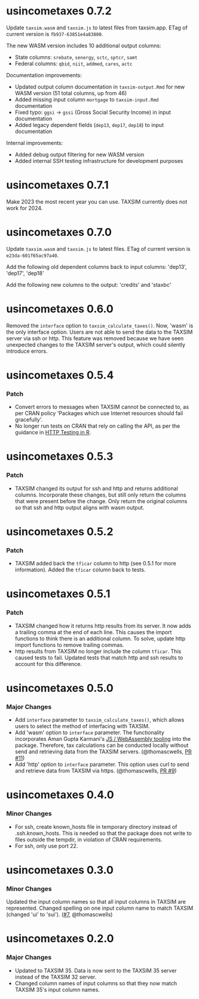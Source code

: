 # usincometaxes 0.7.2

Update `taxsim.wasm` and `taxsim.js` to latest files from taxsim.app. ETag of current version is `fb937-63851e4a83800`.

The new WASM version includes 10 additional output columns:
- State columns: `srebate`, `senergy`, `sctc`, `sptcr`, `samt`
- Federal columns: `qbid`, `niit`, `addmed`, `cares`, `actc`

Documentation improvements:
- Updated output column documentation in `taxsim-output.Rmd` for new WASM version (51 total columns, up from 46)
- Added missing input column `mortgage` to `taxsim-input.Rmd` documentation
- Fixed typo: `ggsi` → `gssi` (Gross Social Security Income) in input documentation
- Added legacy dependent fields (`dep13`, `dep17`, `dep18`) to input documentation

Internal improvements:
- Added debug output filtering for new WASM version
- Added internal SSH testing infrastructure for development purposes

# usincometaxes 0.7.1

Make 2023 the most recent year you can use. TAXSIM currently does not work for 2024.

# usincometaxes 0.7.0

Update `taxsim.wasm` and `taxsim.js` to latest files. ETag of current version is `e23da-601f65ac97a40`.

Add the following old dependent columns back to input columns: 'dep13', 'dep17', 'dep18'

Add the following new columns to the output: 'credits' and 'staxbc'

# usincometaxes 0.6.0

Removed the `interface` option to `taxsim_calculate_taxes()`. Now, 'wasm' is the only interface option. Users are not able to send the data to the TAXSIM server via ssh or http. This feature was removed because we have seen unexpected changes to the TAXSIM server's output, which could silently introduce errors.

# usincometaxes 0.5.4

### Patch

- Convert errors to messages when TAXSIM cannot be connected to, as per CRAN policy 'Packages which use Internet resources should fail gracefully'.
- No longer run tests on CRAN that rely on calling the API, as per the guidance in [HTTP Testing in R](https://books.ropensci.org/http-testing/graceful.html).

# usincometaxes 0.5.3

### Patch

- TAXSIM changed its output for ssh and http and returns additional columns. Incorporate these changes,
but still only return the columns that were present before the change. Only return the original columns
so that ssh and http output aligns with wasm output.

# usincometaxes 0.5.2

### Patch

- TAXSIM added back the `tficar` column to http (see 0.5.1 for more information). Added the `tficar` column back to tests. 

# usincometaxes 0.5.1

### Patch

- TAXSIM changed how it returns http results from its server. It now adds a trailing comma at the end of each line. This causes the import functions to think there is an additional column. To solve, update http import functions to remove trailing commas.
- http results from TAXSIM no longer include the column `tficar`. This caused tests to fail. Updated tests that match http and ssh results to account for this difference.

# usincometaxes 0.5.0

### Major Changes

- Add `interface` parameter to `taxsim_calculate_taxes()`, which allows users to select the method of interfacing with TAXSIM.
- Add 'wasm' option to `interface` parameter. The functionality incorporates Aman Gupta Karmani's  [JS / WebAssembly tooling](https://github.com/tmm1/taxsim.js) into the package.  Therefore, tax calculations can be conducted locally without send and retrieving data from the TAXSIM servers. (@thomascwells, [PR #11](https://github.com/shanejorr/usincometaxes/pull/11))
- Add 'http' option to `interface` parameter. This option uses curl to send and retrieve data from TAXSIM via https. (@thomascwells, [PR #9](https://github.com/shanejorr/usincometaxes/pull/9))

# usincometaxes 0.4.0

### Minor Changes

- For ssh, create known_hosts file in temporary directory instead of .ssh.known_hosts. This is needed so that the package does not write to files outside the tempdir, in violation of CRAN requirements.
- For ssh, only use port 22.

# usincometaxes 0.3.0

### Minor Changes

Updated the input column names so that all input columns in TAXSIM are represented. 
Changed spelling on one input column name to match TAXSIM (changed 'ui' to 'sui'). ([#7](https://github.com/shanejorr/usincometaxes/pull/7), @thomascwells)

# usincometaxes 0.2.0

### Major Changes

- Updated to TAXSIM 35. Data is now sent to the TAXSIM 35 server instead of the TAXSIM 32 server.
- Changed column names of input columns so that they now match TAXSIM 35's input column names.
